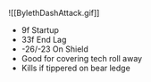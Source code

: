 ![[BylethDashAttack.gif]]
- 9f Startup
- 33f End Lag
- -26/-23 On Shield
- Good for covering tech roll away
- Kills if tippered on bear ledge